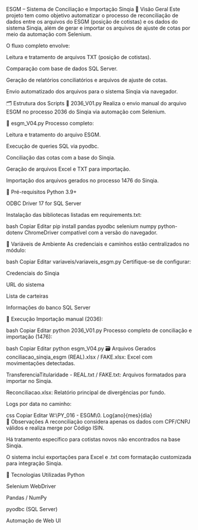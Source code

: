 ESGM – Sistema de Conciliação e Importação Sinqia
📌 Visão Geral
Este projeto tem como objetivo automatizar o processo de reconciliação de dados entre os arquivos do ESGM (posição de cotistas) e os dados do sistema Sinqia, além de gerar e importar os arquivos de ajuste de cotas por meio da automação com Selenium.

O fluxo completo envolve:

Leitura e tratamento de arquivos TXT (posição de cotistas).

Comparação com base de dados SQL Server.

Geração de relatórios conciliatórios e arquivos de ajuste de cotas.

Envio automatizado dos arquivos para o sistema Sinqia via navegador.

🗂️ Estrutura dos Scripts
🔹 2036_V01.py
Realiza o envio manual do arquivo ESGM no processo 2036 do Sinqia via automação com Selenium.

🔹 esgm_V04.py
Processo completo:

Leitura e tratamento do arquivo ESGM.

Execução de queries SQL via pyodbc.

Conciliação das cotas com a base do Sinqia.

Geração de arquivos Excel e TXT para importação.

Importação dos arquivos gerados no processo 1476 do Sinqia.

🔧 Pré-requisitos
Python 3.9+

ODBC Driver 17 for SQL Server

Instalação das bibliotecas listadas em requirements.txt:

bash
Copiar
Editar
pip install pandas pyodbc selenium numpy python-dotenv
ChromeDriver compatível com a versão do navegador.

🔐 Variáveis de Ambiente
As credenciais e caminhos estão centralizados no módulo:

bash
Copiar
Editar
variaveis/variaveis_esgm.py
Certifique-se de configurar:

Credenciais do Sinqia

URL do sistema

Lista de carteiras

Informações do banco SQL Server

🚀 Execução
Importação manual (2036):

bash
Copiar
Editar
python 2036_V01.py
Processo completo de conciliação e importação (1476):

bash
Copiar
Editar
python esgm_V04.py
🗃️ Arquivos Gerados
conciliacao_sinqia_esgm (REAL).xlsx / FAKE.xlsx: Excel com movimentações detectadas.

TransferenciaTitularidade - REAL.txt / FAKE.txt: Arquivos formatados para importar no Sinqia.

Reconciliacao.xlsx: Relatório principal de divergências por fundo.

Logs por data no caminho:

css
Copiar
Editar
W:\PY_016 - ESGM\0. Log\{ano}\{mes}\{dia}\
📌 Observações
A reconciliação considera apenas os dados com CPF/CNPJ válidos e realiza merge por Código ISIN.

Há tratamento específico para cotistas novos não encontrados na base Sinqia.

O sistema inclui exportações para Excel e .txt com formatação customizada para integração Sinqia.

🤖 Tecnologias Utilizadas
Python

Selenium WebDriver

Pandas / NumPy

pyodbc (SQL Server)

Automação de Web UI
